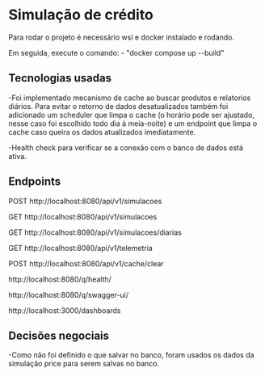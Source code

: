 # Simulação de crédito

Para rodar o projeto é necessário wsl e docker instalado e rodando.

Em seguida, execute o comando:
    - "docker compose up --build"


## Tecnologias usadas

-Foi implementado mecanismo de cache ao buscar produtos e relatorios diários. 
Para evitar o retorno de dados desatualizados também foi adicionado um scheduler que limpa o cache
(o horário pode ser ajustado, nesse caso foi escolhido todo dia à meia-noite) e um endpoint
que limpa o cache caso queira os dados atualizados imediatamente.

-Health check para verificar se a conexão com o banco de dados está ativa.


## Endpoints
POST http://localhost:8080/api/v1/simulacoes

GET http://localhost:8080/api/v1/simulacoes

GET http://localhost:8080/api/v1/simulacoes/diarias

GET http://localhost:8080/api/v1/telemetria

POST http://localhost:8080/api/v1/cache/clear

http://localhost:8080/q/health/

http://localhost:8080/q/swagger-ui/

http://localhost:3000/dashboards


## Decisões negociais

-Como não foi definido o que salvar no banco, foram usados os dados da simulação price para serem salvas no banco.